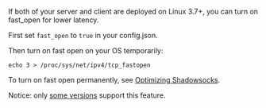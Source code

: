 If both of your server and client are deployed on Linux 3.7+, you can turn on
fast_open for lower latency.

First set `fast_open` to `true` in your config.json.

Then turn on fast open on your OS temporarily:

    echo 3 > /proc/sys/net/ipv4/tcp_fastopen

To turn on fast open permanently, see [Optimizing Shadowsocks](https://github.com/clowwindy/shadowsocks/wiki/Optimizing-Shadowsocks).

Notice: only [some versions](https://github.com/clowwindy/shadowsocks/wiki/Feature-Comparison-across-Different-Versions) support this feature.